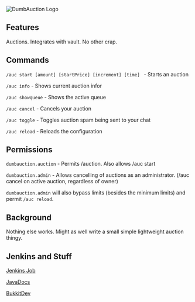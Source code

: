 ![DumbAuction Logo](http://home.turt2live.com/DumbAuction-BukkitDev-Logo.png)


Features
-------

Auctions. Integrates with vault. No other crap.


Commands
-------

`/auc start [amount] [startPrice] [increment] [time] ` - Starts an auction

`/auc info` - Shows current auction infor

`/auc showqueue` - Shows the active queue

`/auc cancel` - Cancels your auction

`/auc toggle` - Toggles auction spam being sent to your chat

`/auc reload` - Reloads the configuration


Permissions
------

`dumbauction.auction` - Permits /auction. Also allows /auc start

`dumbauction.admin` - Allows cancelling of auctions as an administrator. (/auc cancel on active auction, regardless of owner)

`dumbauction.admin` will also bypass limits (besides the minimum limits) and permit `/auc reload`.


Background
------

Nothing else works. Might as well write a small simple lightweight auction thingy.


Jenkins and Stuff
------

[Jenkins Job](http://ci.turt2live.com/job/DumbAuction/?)

[JavaDocs](http://ci.turt2live.com/job/DumbAuction/javadoc/?)

[BukkitDev](http://dev.bukkit.org/bukkit-plugins/dumbauction/)